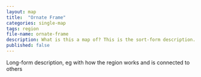 ```yaml
---
layout: map
title:  "Ornate Frame"
categories: single-map
tags: region
file-name: ornate-frame
description: What is this a map of? This is the sort-form description.
published: false
---
```


Long-form description, eg with how the region works and is connected to others
